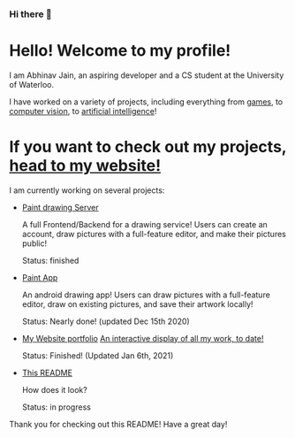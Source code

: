 ### Hi there 👋

<!--
**AbhiJ2706/AbhiJ2706** is a ✨ _special_ ✨ repository because its `README.md` (this file) appears on your GitHub profile.

Here are some ideas to get you started:

- 🔭 I’m currently working on ...
- 🌱 I’m currently learning ...
- 👯 I’m looking to collaborate on ...
- 🤔 I’m looking for help with ...
- 💬 Ask me about ...
- 📫 How to reach me: ...
- 😄 Pronouns: ...
- ⚡ Fun fact: ...
-->

<h1> Hello! Welcome to my profile! </h1>
<p> I am Abhinav Jain, an aspiring developer and a CS student at the University of Waterloo.</p>
<p> I have worked on a variety of projects, including everything from <a href="https://github.com/AbhiJ2706/shoot-em-up-js">games</a>, to <a href="https://github.com/AbhiJ2706/mvs_vision_demo">computer vision</a>, to <a href="https://github.com/AbhiJ2706/generate-images-AI">artificial intelligence</a>!</p>
<h1>If you want to check out my projects, <a href="https://abhij2706.github.io">head to my website!</a></h1>
<p> I am currently working on several projects:</p>
<ul>
  <li>
    <a href="https://github.com/AbhiJ2706/paint-drawing-server">Paint drawing Server</a>
    <p> A full Frontend/Backend for a drawing service! Users can create an account, draw pictures with a full-feature editor, and make their pictures public!</p>
    <p> Status: finished </p>
  </li>
  <li>
    <a href="https://github.com/AbhiJ2706/paint-app-android">Paint App</a>
    <p> An android drawing app! Users can draw pictures with a full-feature editor, draw on existing pictures, and save their artwork locally!</p>
    <p> Status: Nearly done! (updated Dec 15th 2020)</p>
  </li>
  <li>
    <a href="https://github.com/AbhiJ2706/abhij2706.github.io">My Website portfolio</a>
    <a href="https://abhij2706.github.io"> An interactive display of all my work, to date!</a>
    <p> Status: Finished! (Updated Jan 6th, 2021)</p>
  </li>
  <li>
    <a href="https://github.com/AbhiJ2706/AbhiJ2706">This README</a>
    <p> How does it look?</p>
    <p> Status: in progress</p>
  </li>
</ul>
<p> Thank you for checking out this README! Have a great day!</p
